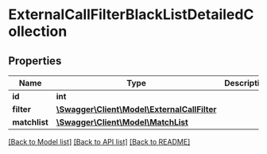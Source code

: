 # ExternalCallFilterBlackListDetailedCollection

## Properties
Name | Type | Description | Notes
------------ | ------------- | ------------- | -------------
**id** | **int** |  | [optional] 
**filter** | [**\Swagger\Client\Model\ExternalCallFilter**](ExternalCallFilter.md) |  | 
**matchlist** | [**\Swagger\Client\Model\MatchList**](MatchList.md) |  | 

[[Back to Model list]](../README.md#documentation-for-models) [[Back to API list]](../README.md#documentation-for-api-endpoints) [[Back to README]](../README.md)


